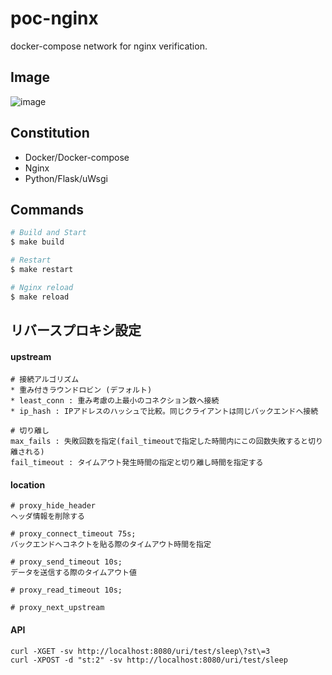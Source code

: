 # poc-nginx
docker-compose network for nginx verification.

## Image

![image](https://github.com/ryuichi1208/poc-nginx/doc/images/image.png)

## Constitution

* Docker/Docker-compose
* Nginx
* Python/Flask/uWsgi

## Commands

``` bash
# Build and Start
$ make build

# Restart
$ make restart

# Nginx reload
$ make reload
```

## リバースプロキシ設定

#### upstream

```
# 接続アルゴリズム
* 重み付きラウンドロビン (デフォルト)
* least_conn : 重み考慮の上最小のコネクション数へ接続
* ip_hash : IPアドレスのハッシュで比較。同じクライアントは同じバックエンドへ接続

# 切り離し
max_fails : 失敗回数を指定(fail_timeoutで指定した時間内にこの回数失敗すると切り離される)
fail_timeout : タイムアウト発生時間の指定と切り離し時間を指定する
```

#### location

```
# proxy_hide_header
ヘッダ情報を削除する

# proxy_connect_timeout 75s;
バックエンドへコネクトを貼る際のタイムアウト時間を指定

# proxy_send_timeout 10s;
データを送信する際のタイムアウト値

# proxy_read_timeout 10s;

# proxy_next_upstream

```

#### API

```
curl -XGET -sv http://localhost:8080/uri/test/sleep\?st\=3
curl -XPOST -d "st:2" -sv http://localhost:8080/uri/test/sleep
```

